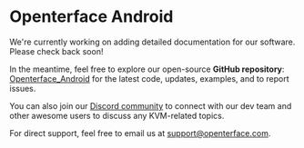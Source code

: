 # Openterface Android

We're currently working on adding detailed documentation for our software. Please check back soon!

In the meantime, feel free to explore our open-source **GitHub repository**: [Openterface_Android](https://github.com/TechxArtisanStudio/Openterface_Android) for the latest code, updates, examples, and to report issues.

You can also join our [Discord community](/discord) to connect with our dev team and other awesome users to discuss any KVM-related topics.

For direct support, feel free to email us at [support@openterface.com](mailto:support@openterface.com).
